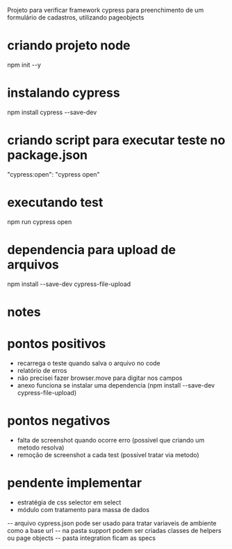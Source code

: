 Projeto para verificar framework cypress para preenchimento de um formulário de cadastros, utilizando pageobjects

# criando projeto node
npm init --y

# instalando cypress
npm install cypress --save-dev

# criando script para executar teste no package.json
"cypress:open": "cypress open"

# executando test
npm run cypress open

# dependencia para upload de arquivos
npm install --save-dev cypress-file-upload

# notes
# pontos positivos

- recarrega o teste quando salva o arquivo no code
- relatório de erros
- não precisei fazer browser.move para digitar nos campos
- anexo funciona se instalar uma dependencia (npm install --save-dev cypress-file-upload)


# pontos negativos
- falta de screenshot quando ocorre erro (possivel que criando um metodo resolva)
- remoção de screenshot a cada test (possivel tratar via metodo)

# pendente implementar
- estratégia de css selector em select
- módulo com tratamento para massa de dados

-- arquivo cypress.json pode ser usado para tratar variaveis de ambiente como a base url
-- na pasta support podem ser criadas classes de helpers ou page objects
-- pasta integration ficam as specs

